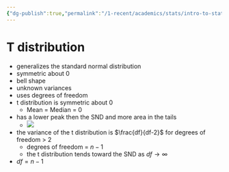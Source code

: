 ```yaml
---
{"dg-publish":true,"permalink":"/1-recent/academics/stats/intro-to-stats/t-distribution/","created":"2024-11-28T16:34:14.944-05:00","updated":"2025-07-07T17:21:02.490-04:00"}
---
```


# T distribution
- generalizes the standard normal distribution
- symmetric about 0
- bell shape
- unknown variances
- uses degrees of freedom 
- t distribution is symmetric about 0
	- Mean = Median = 0
- has a lower peak then the SND and more area in the tails
	- ![](https://i.imgur.com/Q7px7LQ.png)
- the variance of the t distribution is $\frac{df}{df-2}$ for degrees of freedom > 2
	- degrees of freedom = $n-1$
	- the t distribution tends toward the SND as $df \rightarrow \infty$ 
- $df = n-1$